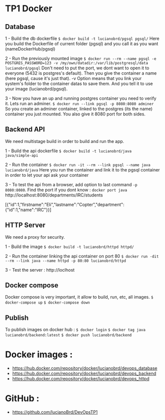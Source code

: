 # TP1 Docker

## Database

1 -  Build the db dockerfile
```$ docker build -t lucianobrd/pgsql pgsql/```
Here you build the Dockerfile of current folder (pgsql) and you call it as you want (nameDockerHub/pgsql)

2 -  Run the previously mounted image
```$ docker run --rm --name pgsql -e POSTGRES_PASSWORD=123 -v /my/own/datadir:/var/lib/postgresql/data lucianobrd/pgsql```
Don't need to put the port, we dont want to open it to everyone (5432 is postgres's default).
Then you give the container a name (here pgsql, cause it's just that).
-v Option means that you link your system's folder to the container datas to save them.
And you tell it to use your image (lucianobrd/pgsql).

3 - Now you have an up and running postgres container you need to verify it. Lets run an adminer.
```$ docker run --link pgsql -p 8080:8080 adminer```
So you create an adminer container, linked to the postgres (its the name) container you just mounted. You also give it 8080 port for both sides.

## Backend API

We need multistage build in order to build and run the app.

1 - Build the api dockerfile
```$ docker build -t lucianobrd/java java/simple-api```

2 - Run the container
```$ docker run -it --rm --link pgsql --name java lucianobrd/java```
Here you run the container and link it to the pgsql container in order to let your api ask your container

3 - To test the api from a browser, add option to last command ```-p 8080:8080```. Find the port if you dont know : ```docker port java```
http://localhost:8080/departments/IRC/students

[{"id":1,"firstname":"Eli","lastname":"Copter","department":{"id":1,"name":"IRC"}}]

## HTTP Server

We need a proxy for security.

1 - Build the image
```$ docker build -t lucianobrd/httpd httpd/```

2 - Run the container linking the api container on port 80
```$ docker run -dit --rm --link java --name httpd -p 80:80 lucianobrd/httpd```

3 - Test the server : http://loclhost

## Docker compose

Docker compose is very important, it allow to build, run, etc, all images.
```$ docker-compose up```
```$ docker-compose down```

## Publish

To publish images on docker hub :
```$ docker login```
```$ docker tag java lucianobrd/backend:latest```
```$ docker push lucianobrd/backend```


# Docker images :

* https://hub.docker.com/repository/docker/lucianobrd/devops_database
* https://hub.docker.com/repository/docker/lucianobrd/devops_backend
* https://hub.docker.com/repository/docker/lucianobrd/devops_httpd

# GitHub : 
* https://github.com/lucianoBrd/DevOpsTP1